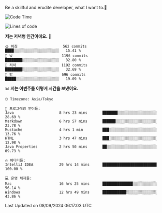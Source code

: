 Be a skillful and erudite developer, what I want to.👶

<!--START_SECTION:waka-->
![Code Time](http://img.shields.io/badge/Code%20Time-1%2C247%20hrs%2016%20mins-blue)

![Lines of code](https://img.shields.io/badge/%EC%A0%80%EB%8A%94%20%EC%97%AC%ED%83%9C%EA%B9%8C%EC%A7%80%20-2.7%20million%20%EC%A4%84%EC%9D%98%20%EC%BD%94%EB%93%9C%EB%A5%BC%20%EC%9E%91%EC%84%B1%ED%96%88%EC%96%B4%EC%9A%94.-blue)

**저는 저녁형 인간이에요. 🦉** 

```text
🌞 아침                     562 commits         ████░░░░░░░░░░░░░░░░░░░░░   15.41 % 
🌆 낮　                     1196 commits        ████████░░░░░░░░░░░░░░░░░   32.80 % 
🌃 저녁                     1192 commits        ████████░░░░░░░░░░░░░░░░░   32.69 % 
🌙 밤　                     696 commits         █████░░░░░░░░░░░░░░░░░░░░   19.09 % 
```


📊 **저는 이번주를 이렇게 시간을 보냈어요.** 

```text
🕑︎ Timezone: Asia/Tokyo

💬 프로그래밍 언어들: 
Java                     8 hrs 23 mins       ███████░░░░░░░░░░░░░░░░░░   28.69 % 
Markdown                 6 hrs 57 mins       ██████░░░░░░░░░░░░░░░░░░░   23.78 % 
Mustache                 4 hrs 1 min         ███░░░░░░░░░░░░░░░░░░░░░░   13.76 % 
HTML                     3 hrs 47 mins       ███░░░░░░░░░░░░░░░░░░░░░░   12.98 % 
Java Properties          2 hrs 50 mins       ██░░░░░░░░░░░░░░░░░░░░░░░   09.73 % 

🔥 에디터들: 
IntelliJ IDEA            29 hrs 14 mins      █████████████████████████   100.00 % 

💻 운영 체제들: 
Mac                      16 hrs 25 mins      ██████████████░░░░░░░░░░░   56.14 % 
Windows                  12 hrs 49 mins      ███████████░░░░░░░░░░░░░░   43.86 % 
```


 Last Updated on 08/09/2024 06:17:03 UTC
<!--END_SECTION:waka-->
